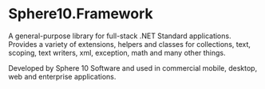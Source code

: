# Sphere10.Framework

A general-purpose library for full-stack .NET Standard applications. Provides a variety of extensions, helpers and classes for collections, text, scoping, text writers, xml, exception, math and many other things.

Developed by Sphere 10 Software and used in commercial mobile, desktop, web and enterprise applications.
